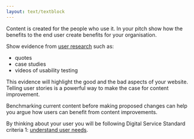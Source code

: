 ```yaml
---
layout: text/textblock
---
```


Content is created for the people who use it. In your pitch show how the benefits to the end user create benefits for your organisation.

Show evidence from [user research](/user-research/) such as:
- quotes 
- case studies
- videos of usability testing 

This evidence will highlight the good and the bad aspects of your website. Telling user stories is a powerful way to make the case for content improvement. 

Benchmarking current content before making proposed changes can help you argue how users can benefit from content improvements.

By thinking about your user you will be following Digital Service Standard criteria 1: [understand user needs](/digital-service-standard/1-understand-user-needs/).
